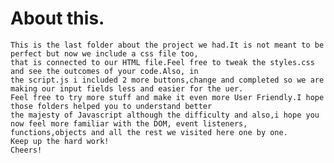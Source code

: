 About this.
=============================================================

	This is the last folder about the project we had.It is not meant to be perfect but now we include a css file too,
	that is connected to our HTML file.Feel free to tweak the styles.css and see the outcomes of your code.Also, in
	the script.js i included 2 more buttons,change and completed so we are making our input fields less and easier for the uer.
	Feel free to try more stuff and make it even more User Friendly.I hope those folders helped you to understand better
	the majesty of Javascript although the difficulty and also,i hope you now feel more familiar with the DOM, event listeners,
	functions,objects and all the rest we visited here one by one.
	Keep up the hard work!
	Cheers!